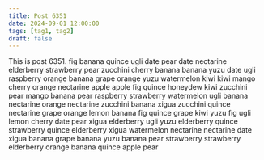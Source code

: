 ```yaml
---
title: Post 6351
date: 2024-09-01 12:00:00
tags: [tag1, tag2]
draft: false
---
```

This is post 6351.
fig
banana
quince
ugli
date
pear
date
nectarine
elderberry
strawberry
pear
zucchini
cherry
banana
banana
yuzu
date
ugli
raspberry
orange
banana
grape
orange
yuzu
watermelon
kiwi
kiwi
mango
cherry
orange
nectarine
apple
apple
fig
quince
honeydew
kiwi
zucchini
pear
mango
banana
pear
raspberry
strawberry
watermelon
ugli
banana
nectarine
orange
nectarine
zucchini
banana
xigua
zucchini
quince
nectarine
grape
orange
lemon
banana
fig
quince
grape
kiwi
yuzu
fig
ugli
lemon
cherry
date
pear
xigua
elderberry
ugli
yuzu
elderberry
quince
strawberry
quince
elderberry
xigua
watermelon
nectarine
nectarine
date
xigua
banana
grape
banana
yuzu
banana
pear
strawberry
strawberry
elderberry
orange
banana
quince
apple
pear
